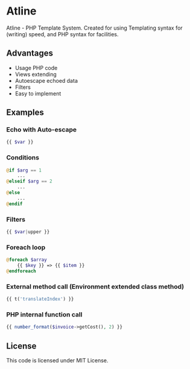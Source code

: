 # Atline
Atline - PHP Template System. Created for using Templating syntax for (writing) speed, and PHP syntax for facilities.

## Advantages
- Usage PHP code
- Views extending
- Autoescape echoed data
- Filters
- Easy to implement

## Examples

### Echo with Auto-escape
~~~php
{{ $var }}
~~~

### Conditions
~~~php
@if $arg == 1
    ...
@elseif $arg == 2
    ...
@else
    ...
@endif
~~~

### Filters
~~~php
{{ $var|upper }}
~~~

### Foreach loop
~~~php
@foreach $array
    {{ $key }} => {{ $item }}
@endforeach
~~~

### External method call (Environment extended class method)
~~~php
{{ t('translateIndex') }}
~~~

### PHP internal function call
~~~php
{{ number_format($invoice->getCost(), 2) }}
~~~

## License
This code is licensed under MIT License.
